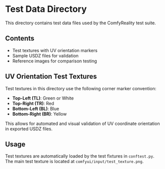 # Test Data Directory

This directory contains test data files used by the ComfyReality test suite.

## Contents

- Test textures with UV orientation markers
- Sample USDZ files for validation
- Reference images for comparison testing

## UV Orientation Test Textures

Test textures in this directory use the following corner marker convention:

- **Top-Left (TL)**: Green or White
- **Top-Right (TR)**: Red  
- **Bottom-Left (BL)**: Blue
- **Bottom-Right (BR)**: Yellow

This allows for automated and visual validation of UV coordinate orientation in exported USDZ files.

## Usage

Test textures are automatically loaded by the test fixtures in `conftest.py`. The main test texture is located at `comfyui/input/test_texture.png`.